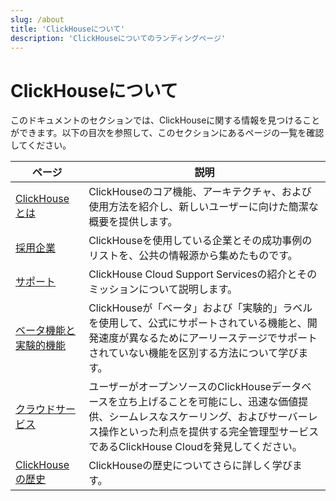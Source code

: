 ```yaml
---
slug: /about
title: 'ClickHouseについて'
description: 'ClickHouseについてのランディングページ'
---
```



# ClickHouseについて

このドキュメントのセクションでは、ClickHouseに関する情報を見つけることができます。以下の目次を参照して、このセクションにあるページの一覧を確認してください。

| ページ                                           | 説明                                                                                                                                                                                                       |
|------------------------------------------------|-------------------------------------------------------------------------------------------------------------------------------------------------------------------------------------------------------------------|
| [ClickHouseとは](/about-clickhouse)        | ClickHouseのコア機能、アーキテクチャ、および使用方法を紹介し、新しいユーザーに向けた簡潔な概要を提供します。                                                                                                        |
| [採用企業](/about-us/adopters)                          | ClickHouseを使用している企業とその成功事例のリストを、公共の情報源から集めたものです。                                                                                                                     |
| [サポート](/about-us/support)                   | ClickHouse Cloud Support Servicesの紹介とそのミッションについて説明します。                                                                                                                                           |
| [ベータ機能と実験的機能](/beta-and-experimental-features) | ClickHouseが「ベータ」および「実験的」ラベルを使用して、公式にサポートされている機能と、開発速度が異なるためにアーリーステージでサポートされていない機能を区別する方法について学びます。 |
| [クラウドサービス](/about-us/cloud)               | ユーザーがオープンソースのClickHouseデータベースを立ち上げることを可能にし、迅速な価値提供、シームレスなスケーリング、およびサーバーレス操作といった利点を提供する完全管理型サービスであるClickHouse Cloudを発見してください。       |
| [ClickHouseの歴史](/about-us/history)        | ClickHouseの歴史についてさらに詳しく学びます。                                                                                                                                                                       |
